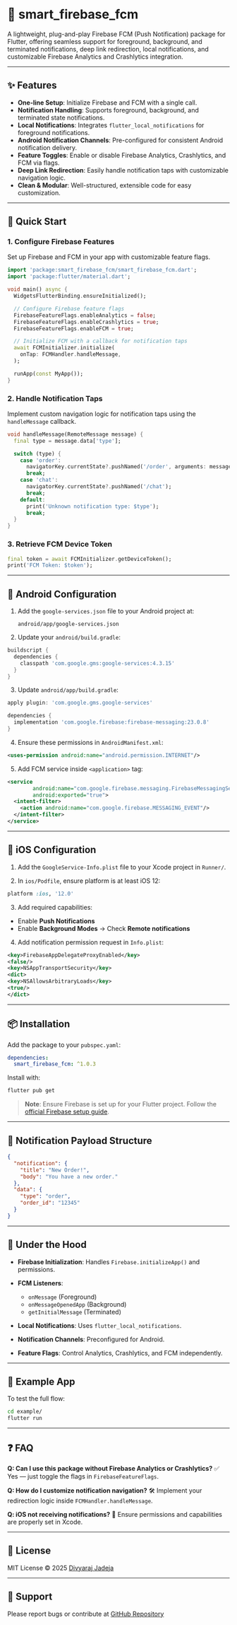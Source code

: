 # 🔔 smart_firebase_fcm

A lightweight, plug-and-play Firebase FCM (Push Notification) package for Flutter, offering seamless support for foreground, background, and terminated notifications, deep link redirection, local notifications, and customizable Firebase Analytics and Crashlytics integration.

---

## ✨ Features

- **One-line Setup**: Initialize Firebase and FCM with a single call.
- **Notification Handling**: Supports foreground, background, and terminated state notifications.
- **Local Notifications**: Integrates `flutter_local_notifications` for foreground notifications.
- **Android Notification Channels**: Pre-configured for consistent Android notification delivery.
- **Feature Toggles**: Enable or disable Firebase Analytics, Crashlytics, and FCM via flags.
- **Deep Link Redirection**: Easily handle notification taps with customizable navigation logic.
- **Clean & Modular**: Well-structured, extensible code for easy customization.

---

## 🚀 Quick Start

### 1. Configure Firebase Features

Set up Firebase and FCM in your app with customizable feature flags.

```dart
import 'package:smart_firebase_fcm/smart_firebase_fcm.dart';
import 'package:flutter/material.dart';

void main() async {
  WidgetsFlutterBinding.ensureInitialized();

  // Configure Firebase feature flags
  FirebaseFeatureFlags.enableAnalytics = false;
  FirebaseFeatureFlags.enableCrashlytics = true;
  FirebaseFeatureFlags.enableFCM = true;

  // Initialize FCM with a callback for notification taps
  await FCMInitializer.initialize(
    onTap: FCMHandler.handleMessage,
  );

  runApp(const MyApp());
}
````

### 2. Handle Notification Taps

Implement custom navigation logic for notification taps using the `handleMessage` callback.

```dart
void handleMessage(RemoteMessage message) {
  final type = message.data['type'];

  switch (type) {
    case 'order':
      navigatorKey.currentState?.pushNamed('/order', arguments: message.data['order_id']);
      break;
    case 'chat':
      navigatorKey.currentState?.pushNamed('/chat');
      break;
    default:
      print('Unknown notification type: $type');
      break;
  }
}
```

### 3. Retrieve FCM Device Token

```dart
final token = await FCMInitializer.getDeviceToken();
print('FCM Token: $token');
```

---

## 📱 Android Configuration

1. Add the `google-services.json` file to your Android project at:

   ```
   android/app/google-services.json
   ```

2. Update your `android/build.gradle`:

```gradle
buildscript {
  dependencies {
    classpath 'com.google.gms:google-services:4.3.15'
  }
}
```

3. Update `android/app/build.gradle`:

```gradle
apply plugin: 'com.google.gms.google-services'

dependencies {
  implementation 'com.google.firebase:firebase-messaging:23.0.8'
}
```

4. Ensure these permissions in `AndroidManifest.xml`:

```xml
<uses-permission android:name="android.permission.INTERNET"/>
```

5. Add FCM service inside `<application>` tag:

```xml
<service
        android:name="com.google.firebase.messaging.FirebaseMessagingService"
        android:exported="true">
  <intent-filter>
    <action android:name="com.google.firebase.MESSAGING_EVENT"/>
  </intent-filter>
</service>
```

---

## 🍎 iOS Configuration

1. Add the `GoogleService-Info.plist` file to your Xcode project in `Runner/`.

2. In `ios/Podfile`, ensure platform is at least iOS 12:

```ruby
platform :ios, '12.0'
```

3. Add required capabilities:

  * Enable **Push Notifications**
  * Enable **Background Modes** → Check **Remote notifications**

4. Add notification permission request in `Info.plist`:

```xml
<key>FirebaseAppDelegateProxyEnabled</key>
<false/>
<key>NSAppTransportSecurity</key>
<dict>
<key>NSAllowsArbitraryLoads</key>
<true/>
</dict>
```

---

## 📦 Installation

Add the package to your `pubspec.yaml`:

```yaml
dependencies:
  smart_firebase_fcm: ^1.0.3
```

Install with:

```bash
flutter pub get
```

> **Note**: Ensure Firebase is set up for your Flutter project. Follow the [official Firebase setup guide](https://firebase.google.com/docs/flutter/setup).

---

## 🔧 Notification Payload Structure

```json
{
  "notification": {
    "title": "New Order!",
    "body": "You have a new order."
  },
  "data": {
    "type": "order",
    "order_id": "12345"
  }
}
```

---

## 🧱 Under the Hood

* **Firebase Initialization**: Handles `Firebase.initializeApp()` and permissions.
* **FCM Listeners**:

  * `onMessage` (Foreground)
  * `onMessageOpenedApp` (Background)
  * `getInitialMessage` (Terminated)
* **Local Notifications**: Uses `flutter_local_notifications`.
* **Notification Channels**: Preconfigured for Android.
* **Feature Flags**: Control Analytics, Crashlytics, and FCM independently.

---

## 🧪 Example App

To test the full flow:

```bash
cd example/
flutter run
```

---

## ❓ FAQ

**Q: Can I use this package without Firebase Analytics or Crashlytics?**
✅ Yes — just toggle the flags in `FirebaseFeatureFlags`.

**Q: How do I customize notification navigation?**
🛠️ Implement your redirection logic inside `FCMHandler.handleMessage`.

**Q: iOS not receiving notifications?**
📲 Ensure permissions and capabilities are properly set in Xcode.

---

## 📄 License

MIT License © 2025 [Divyaraj Jadeja](https://github.com/jadejadivyaraj04)

---

## 💬 Support

Please report bugs or contribute at [GitHub Repository](https://github.com/jadejadivyaraj04/smart_firebase_fcm)

